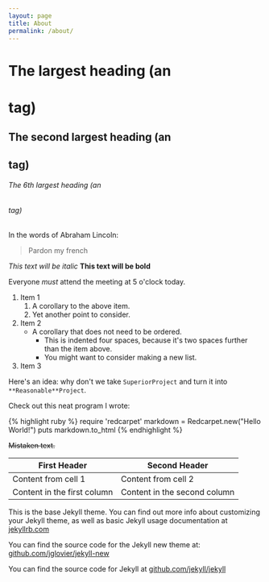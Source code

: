 ```yaml
---
layout: page
title: About
permalink: /about/
---
```


# The largest heading (an <h1> tag)

## The second largest heading (an <h2> tag)

###### The 6th largest heading (an <h6> tag)


In the words of Abraham Lincoln:

> Pardon my french

*This text will be italic*
**This text will be bold**

Everyone _must_ attend the meeting at 5 o'clock today.

1. Item 1
	1. A corollary to the above item.
	2. Yet another point to consider.
2. Item 2
	* A corollary that does not need to be ordered.
		* This is indented four spaces, because it's two spaces further than the item above.
		* You might want to consider making a new list.
3. Item 3

Here's an idea: why don't we take `SuperiorProject` and turn it into `**Reasonable**Project`.

Check out this neat program I wrote:

{% highlight ruby %}
require 'redcarpet'
markdown = Redcarpet.new("Hello World!")
puts markdown.to_html
{% endhighlight %}

~~Mistaken text.~~

| First Header | Second Header |
| - | - |
| Content from cell 1 | Content from cell 2 |
| Content in the first column | Content in the second column |


This is the base Jekyll theme. You can find out more info about customizing your Jekyll theme, as well as basic Jekyll usage documentation at [jekyllrb.com](http://jekyllrb.com/)

You can find the source code for the Jekyll new theme at: [github.com/jglovier/jekyll-new](https://github.com/jglovier/jekyll-new)

You can find the source code for Jekyll at [github.com/jekyll/jekyll](https://github.com/jekyll/jekyll)
